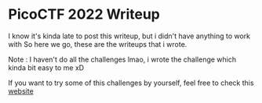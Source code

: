 # PicoCTF 2022 Writeup  

I know it's kinda late to post this writeup, but i didn't have anything to work with
So here we go, these are the writeups that i wrote.

Note : I haven't do all the challenges lmao, i wrote the challenge which kinda bit easy to me xD

If you want to try some of this challenges by yourself, feel free to check this [website](https://play.picoctf.org/practice) 

